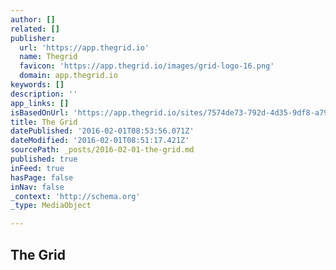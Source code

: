 ```yaml
---
author: []
related: []
publisher:
  url: 'https://app.thegrid.io'
  name: Thegrid
  favicon: 'https://app.thegrid.io/images/grid-logo-16.png'
  domain: app.thegrid.io
keywords: []
description: ''
app_links: []
isBasedOnUrl: 'https://app.thegrid.io/sites/7574de73-792d-4d35-9df8-a79eca63c701/posts/be782158-750b-43e9-b9f2-a778d9adb90c'
title: The Grid
datePublished: '2016-02-01T08:53:56.071Z'
dateModified: '2016-02-01T08:51:17.421Z'
sourcePath: _posts/2016-02-01-the-grid.md
published: true
inFeed: true
hasPage: false
inNav: false
_context: 'http://schema.org'
_type: MediaObject

---
```

<article style=""><h1>The Grid</h1></article>